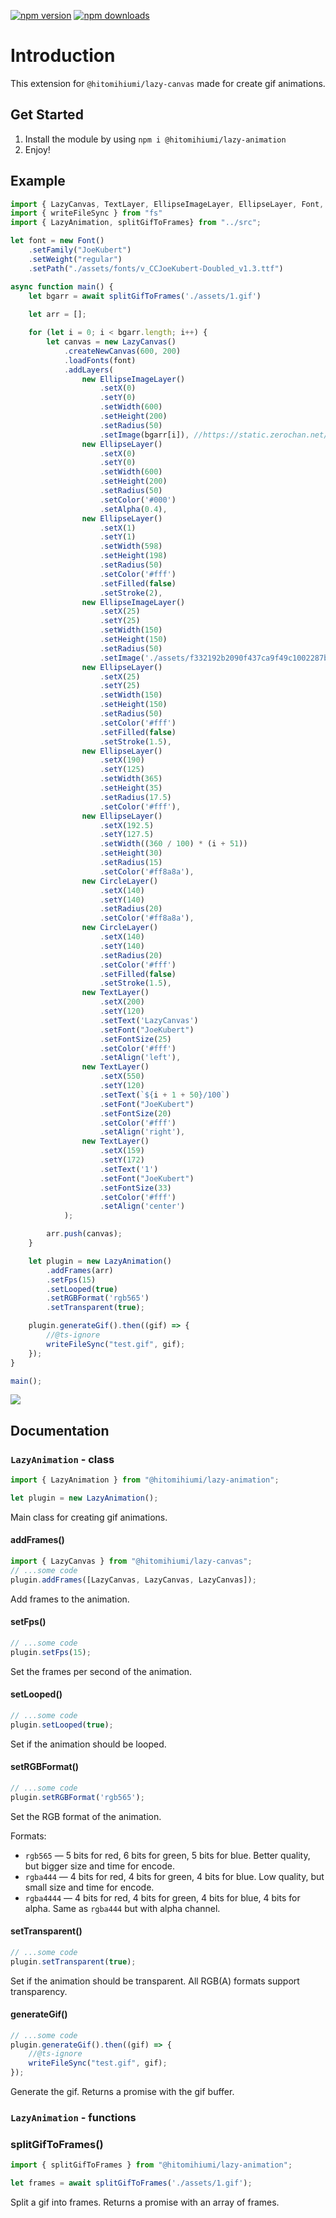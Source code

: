 <a href="https://www.npmjs.com/package/@hitomihiumi/lazy-animation"><img src="https://img.shields.io/npm/v/@hitomihiumi/lazy-animation.svg?maxAge=3600" alt="npm version" /></a>
<a href="https://www.npmjs.com/package/@hitomihiumi/lazy-animation"><img src="https://img.shields.io/npm/dt/@hitomihiumi/lazy-animation.svg?maxAge=3600" alt="npm downloads" /></a>

# Introduction

This extension for `@hitomihiumi/lazy-canvas` made for create gif animations.

## Get Started

1. Install the module by using `npm i @hitomihiumi/lazy-animation`
2. Enjoy!

## Example

```ts
import { LazyCanvas, TextLayer, EllipseImageLayer, EllipseLayer, Font, CircleLayer } from "@hitomihiumi/lazy-canvas";
import { writeFileSync } from "fs"
import { LazyAnimation, splitGifToFrames} from "../src";

let font = new Font()
    .setFamily("JoeKubert")
    .setWeight("regular")
    .setPath("./assets/fonts/v_CCJoeKubert-Doubled_v1.3.ttf")

async function main() {
    let bgarr = await splitGifToFrames('./assets/1.gif')
    
    let arr = [];

    for (let i = 0; i < bgarr.length; i++) {
        let canvas = new LazyCanvas()
            .createNewCanvas(600, 200)
            .loadFonts(font)
            .addLayers(
                new EllipseImageLayer()
                    .setX(0)
                    .setY(0)
                    .setWidth(600)
                    .setHeight(200)
                    .setRadius(50)
                    .setImage(bgarr[i]), //https://static.zerochan.net/Otosora.full.3420604.jpg
                new EllipseLayer()
                    .setX(0)
                    .setY(0)
                    .setWidth(600)
                    .setHeight(200)
                    .setRadius(50)
                    .setColor('#000')
                    .setAlpha(0.4),
                new EllipseLayer()
                    .setX(1)
                    .setY(1)
                    .setWidth(598)
                    .setHeight(198)
                    .setRadius(50)
                    .setColor('#fff')
                    .setFilled(false)
                    .setStroke(2),
                new EllipseImageLayer()
                    .setX(25)
                    .setY(25)
                    .setWidth(150)
                    .setHeight(150)
                    .setRadius(50)
                    .setImage('./assets/f332192b2090f437ca9f49c1002287b6.jpg'), //https://i.pinimg.com/1200x/f3/32/19/f332192b2090f437ca9f49c1002287b6.jpg
                new EllipseLayer()
                    .setX(25)
                    .setY(25)
                    .setWidth(150)
                    .setHeight(150)
                    .setRadius(50)
                    .setColor('#fff')
                    .setFilled(false)
                    .setStroke(1.5),
                new EllipseLayer()
                    .setX(190)
                    .setY(125)
                    .setWidth(365)
                    .setHeight(35)
                    .setRadius(17.5)
                    .setColor('#fff'),
                new EllipseLayer()
                    .setX(192.5)
                    .setY(127.5)
                    .setWidth((360 / 100) * (i + 51))
                    .setHeight(30)
                    .setRadius(15)
                    .setColor('#ff8a8a'),
                new CircleLayer()
                    .setX(140)
                    .setY(140)
                    .setRadius(20)
                    .setColor('#ff8a8a'),
                new CircleLayer()
                    .setX(140)
                    .setY(140)
                    .setRadius(20)
                    .setColor('#fff')
                    .setFilled(false)
                    .setStroke(1.5),
                new TextLayer()
                    .setX(200)
                    .setY(120)
                    .setText('LazyCanvas')
                    .setFont("JoeKubert")
                    .setFontSize(25)
                    .setColor('#fff')
                    .setAlign('left'),
                new TextLayer()
                    .setX(550)
                    .setY(120)
                    .setText(`${i + 1 + 50}/100`)
                    .setFont("JoeKubert")
                    .setFontSize(20)
                    .setColor('#fff')
                    .setAlign('right'),
                new TextLayer()
                    .setX(159)
                    .setY(172)
                    .setText('1')
                    .setFont("JoeKubert")
                    .setFontSize(33)
                    .setColor('#fff')
                    .setAlign('center')
            );

        arr.push(canvas);
    }

    let plugin = new LazyAnimation()
        .addFrames(arr)
        .setFps(15)
        .setLooped(true)
        .setRGBFormat('rgb565')
        .setTransparent(true);

    plugin.generateGif().then((gif) => {
        //@ts-ignore
        writeFileSync("test.gif", gif);
    });
}

main();
```

![](https://i.imgur.com/e7zKu5F.gif)

## Documentation

### `LazyAnimation` - class

```ts
import { LazyAnimation } from "@hitomihiumi/lazy-animation";

let plugin = new LazyAnimation();
```

Main class for creating gif animations.

#### addFrames()

```ts
import { LazyCanvas } from "@hitomihiumi/lazy-canvas";
// ...some code
plugin.addFrames([LazyCanvas, LazyCanvas, LazyCanvas]);
```

Add frames to the animation.

#### setFps()

```ts
// ...some code
plugin.setFps(15);
```

Set the frames per second of the animation.

#### setLooped()

```ts
// ...some code
plugin.setLooped(true);
```

Set if the animation should be looped.

#### setRGBFormat()

```ts
// ...some code
plugin.setRGBFormat('rgb565');
```

Set the RGB format of the animation.

Formats:
- `rgb565` — 5 bits for red, 6 bits for green, 5 bits for blue. Better quality, but bigger size and time for encode.
- `rgba444` — 4 bits for red, 4 bits for green, 4 bits for blue. Low quality, but small size and time for encode.
- `rgba4444` — 4 bits for red, 4 bits for green, 4 bits for blue, 4 bits for alpha. Same as `rgba444` but with alpha channel.

#### setTransparent()

```ts
// ...some code
plugin.setTransparent(true);
```

Set if the animation should be transparent. All RGB(A) formats support transparency.

#### generateGif()

```ts
// ...some code
plugin.generateGif().then((gif) => {
    //@ts-ignore
    writeFileSync("test.gif", gif);
});
```

Generate the gif. Returns a promise with the gif buffer.

### `LazyAnimation` - functions

### splitGifToFrames()

```ts
import { splitGifToFrames } from "@hitomihiumi/lazy-animation";

let frames = await splitGifToFrames('./assets/1.gif');
```

Split a gif into frames. Returns a promise with an array of frames.